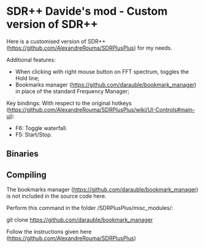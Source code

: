 # SDR++ Davide's mod - Custom version of SDR++
Here is a customised version of SDR++ (https://github.com/AlexandreRouma/SDRPlusPlus) for my needs.

Additional features:
- When clicking with right mouse button on FFT spectrum, toggles the Hold line;
- Bookmarks manager (https://github.com/darauble/bookmark_manager) in place of the standard Frequency Manager;

Key bindings:
With respect to the original hotkeys (https://github.com/AlexandreRouma/SDRPlusPlus/wiki/UI-Controls#main-ui):
- F6: Toggle waterfall.
- F5: Start/Stop.

## Binaries



## Compiling
The bookmarks manager (https://github.com/darauble/bookmark_manager) is not included in the source code here. 

Perform this command in the folder /SDRPlusPlus/misc_modules/:

git clone https://github.com/darauble/bookmark_manager

Follow the instructions given here (https://github.com/AlexandreRouma/SDRPlusPlus)

